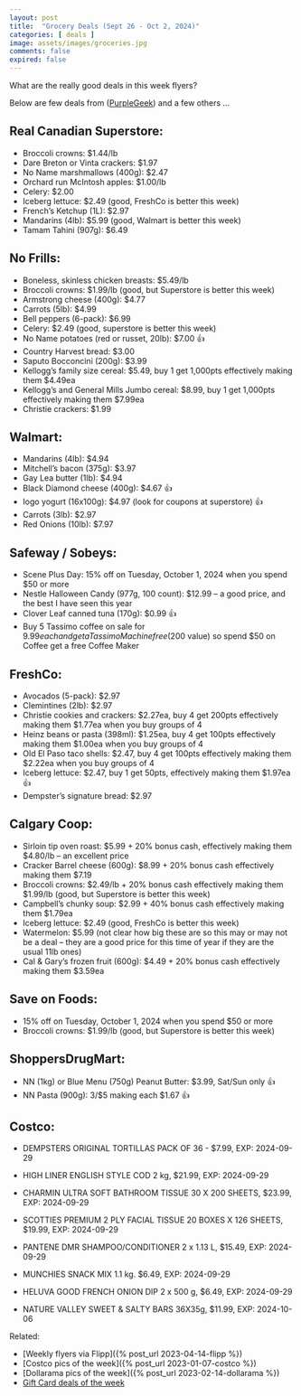 ```yaml
---
layout: post
title:  "Grocery Deals (Sept 26 - Oct 2, 2024)"
categories: [ deals ]
image: assets/images/groceries.jpg
comments: false
expired: false
---
```


What are the really good deals in this week flyers?

Below are few deals from ([PurpleGeek](https://www.reddit.com/user/PurpleGeek/)) and a few others ...

## Real Canadian Superstore:
- Broccoli crowns: $1.44/lb
- Dare Breton or Vinta crackers: $1.97
- No Name marshmallows (400g): $2.47
- Orchard run McIntosh apples: $1.00/lb
- Celery: $2.00
- Iceberg lettuce: $2.49 (good, FreshCo is better this week)
- French’s Ketchup (1L): $2.97
- Mandarins (4lb): $5.99 (good, Walmart is better this week)
- Tamam Tahini (907g): $6.49


## No Frills:
- Boneless, skinless chicken breasts: $5.49/lb
- Broccoli crowns: $1.99/lb (good, but Superstore is better this week)
- Armstrong cheese (400g): $4.77
- Carrots (5lb): $4.99
- Bell peppers (6-pack): $6.99
- Celery: $2.49 (good, superstore is better this week)
- No Name potatoes (red or russet, 20lb): $7.00 &#128077;
- Country Harvest bread: $3.00
- Saputo Bocconcini (200g): $3.99
- Kellogg’s family size cereal: $5.49, buy 1 get 1,000pts effectively making them $4.49ea
- Kellogg’s and General Mills Jumbo cereal: $8.99, buy 1 get 1,000pts effectively making them $7.99ea
- Christie crackers: $1.99

## Walmart:
- Mandarins (4lb): $4.94
- Mitchell’s bacon (375g): $3.97
- Gay Lea butter (1lb): $4.94
- Black Diamond cheese (400g): $4.67  &#128077;
- Iogo yogurt (16x100g): $4.97 (look for coupons at superstore) &#128077;
- Carrots (3lb): $2.97
- Red Onions (10lb): $7.97

## Safeway / Sobeys:
- Scene Plus Day: 15% off on Tuesday, October 1, 2024 when you spend $50 or more
- Nestle Halloween Candy (977g, 100 count): $12.99 – a good price, and the best I have seen this year
- Clover Leaf canned tuna (170g): $0.99 &#128077;
- Buy 5 Tassimo coffee on sale for $9.99 each and get a Tassimo Machine free ($200 value) so spend $50 on Coffee get a free Coffee Maker

## FreshCo:
- Avocados (5-pack): $2.97
- Clemintines (2lb): $2.97
- Christie cookies and crackers: $2.27ea, buy 4 get 200pts effectively making them $1.77ea when you buy groups of 4
- Heinz beans or pasta (398ml): $1.25ea, buy 4 get 100pts effectively making them $1.00ea when you buy groups of 4
- Old El Paso taco shells: $2.47, buy 4 get 100pts effectively making them $2.22ea when you buy groups of 4
- Iceberg lettuce: $2.47, buy 1 get 50pts, effectively making them $1.97ea &#128077;
- Dempster’s signature bread: $2.97

## Calgary Coop:
- Sirloin tip oven roast: $5.99 + 20% bonus cash, effectively making them $4.80/lb – an excellent price
- Cracker Barrel cheese (600g): $8.99 + 20% bonus cash effectively making them $7.19
- Broccoli crowns: $2.49/lb + 20% bonus cash effectively making them $1.99/lb (good, but Superstore is better this week)
- Campbell’s chunky soup: $2.99 + 40% bonus cash effectively making them $1.79ea
- Iceberg lettuce: $2.49 (good, FreshCo is better this week)
- Watermelon: $5.99 (not clear how big these are so this may or may not be a deal – they are a good price for this time of year if they are the usual 11lb ones)
- Cal & Gary’s frozen fruit (600g): $4.49 + 20% bonus cash effectively making them $3.59ea

## Save on Foods:
- 15% off on Tuesday, October 1, 2024 when you spend $50 or more
- Broccoli crowns: $1.99/lb (good, but Superstore is better this week)

## ShoppersDrugMart:
- NN (1kg) or Blue Menu (750g) Peanut Butter: $3.99, Sat/Sun only &#128077;
- NN Pasta (900g): 3/$5 making each $1.67 &#128077;


## Costco:
- DEMPSTERS ORIGINAL TORTILLAS PACK OF 36 - $7.99, EXP: 2024-09-29
- HIGH LINER ENGLISH STYLE COD 2 kg, $21.99, EXP: 2024-09-29
- CHARMIN ULTRA SOFT BATHROOM TISSUE 30 X 200 SHEETS, $23.99, EXP: 2024-09-29
- SCOTTIES PREMIUM 2 PLY FACIAL TISSUE 20 BOXES X 126 SHEETS, $19.99, EXP: 2024-09-29
- PANTENE DMR SHAMPOO/CONDITIONER 2 x 1.13 L, $15.49, EXP: 2024-09-29
- MUNCHIES SNACK MIX 1.1 kg. $6.49, EXP: 2024-09-29
- HELUVA GOOD FRENCH ONION DIP 2 x 500 g, $6.49, EXP: 2024-09-29

- NATURE VALLEY SWEET & SALTY BARS 36X35g, $11.99, EXP: 2024-10-06


Related:
 - [Weekly flyers via Flipp]({% post_url 2023-04-14-flipp %})
 - [Costco pics of the week]({% post_url 2023-01-07-costco %})
 - [Dollarama pics of the week]({% post_url 2023-02-14-dollarama %})
 - [Gift Card deals of the week](https://forums.redflagdeals.com/various-retailers-gift-cards-deals-discounts-2024-2666408)

 
